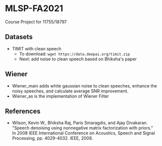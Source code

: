# MLSP-FA2021
Course Project for 11755/18797

## Datasets
- TIMIT with clean speech
  - To download: `wget https://data.deepai.org/timit.zip`
  - Next: add noise to clean speech based on Bhiksha's paper
## Wiener
- Wiener_main adds white gaussian noise to clean speeches, enhance the noisy speeches, and calculate average SNR improvement.
- Wiener_as is the implementation of Wiener Filter
## References
- Wilson, Kevin W., Bhiksha Raj, Paris Smaragdis, and Ajay Divakaran. "Speech denoising using nonnegative matrix factorization with priors." In 2008 IEEE International Conference on Acoustics, Speech and Signal Processing, pp. 4029-4032. IEEE, 2008.
